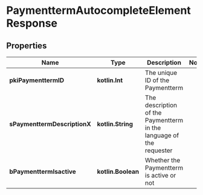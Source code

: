 
# PaymenttermAutocompleteElementResponse

## Properties
| Name | Type | Description | Notes |
| ------------ | ------------- | ------------- | ------------- |
| **pkiPaymenttermID** | **kotlin.Int** | The unique ID of the Paymentterm |  |
| **sPaymenttermDescriptionX** | **kotlin.String** | The description of the Paymentterm in the language of the requester |  |
| **bPaymenttermIsactive** | **kotlin.Boolean** | Whether the Paymentterm is active or not |  |



